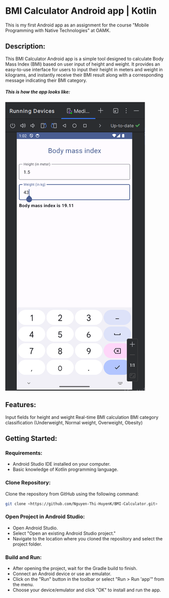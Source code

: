 # BMI Calculator Android app | Kotlin
This is my first Android app as an assignment for the course "Mobile Programming with Native Technologies" at OAMK.
## Description:
This BMI Calculator Android app is a simple tool designed to calculate Body Mass Index (BMI) based on user input of height and weight. 
It provides an easy-to-use interface for users to input their height in meters and weight in kilograms, and instantly receive their 
BMI result along with a corresponding message indicating their BMI category.
##### This is how the app looks like:
![BMI Calculator](https://github.com/Nguyen-Thi-HuyenK/BMI-Calculator/blob/master/assets/BMI-Calculator.png)

## Features:
Input fields for height and weight
Real-time BMI calculation
BMI category classification (Underweight, Normal weight, Overweight, Obesity)
## Getting Started:
### Requirements:
- Android Studio IDE installed on your computer.
- Basic knowledge of Kotlin programming language.
### Clone Repository:
Clone the repository from GitHub using the following command: 
```bash
git clone <https://github.com/Nguyen-Thi-HuyenK/BMI-Calculator.git>
```
### Open Project in Android Studio:
- Open Android Studio.
- Select "Open an existing Android Studio project."
- Navigate to the location where you cloned the repository and select the project folder.
### Build and Run:
- After opening the project, wait for the Gradle build to finish.
- Connect an Android device or use an emulator.
- Click on the "Run" button in the toolbar or select "Run > Run 'app'" from the menu.
- Choose your device/emulator and click "OK" to install and run the app.
